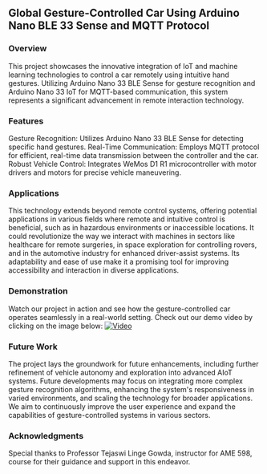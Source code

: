 ## Global Gesture-Controlled Car Using Arduino Nano BLE 33 Sense and MQTT Protocol

### Overview
This project showcases the innovative integration of IoT and machine learning technologies to control a car remotely using intuitive hand gestures. Utilizing Arduino Nano 33 BLE Sense for gesture recognition and Arduino Nano 33 IoT for MQTT-based communication, this system represents a significant advancement in remote interaction technology.

### Features
Gesture Recognition: Utilizes Arduino Nano 33 BLE Sense for detecting specific hand gestures.
Real-Time Communication: Employs MQTT protocol for efficient, real-time data transmission between the controller and the car.
Robust Vehicle Control: Integrates WeMos D1 R1 microcontroller with motor drivers and motors for precise vehicle maneuvering.

### Applications
This technology extends beyond remote control systems, offering potential applications in various fields where remote and intuitive control is beneficial, such as in hazardous environments or inaccessible locations. It could revolutionize the way we interact with machines in sectors like healthcare for remote surgeries, in space exploration for controlling rovers, and in the automotive industry for enhanced driver-assist systems. Its adaptability and ease of use make it a promising tool for improving accessibility and interaction in diverse applications.

### Demonstration
Watch our project in action and see how the gesture-controlled car operates seamlessly in a real-world setting. Check out our demo video by clicking on the image below: 
[![Video](https://img.youtube.com/vi/zzCrpVZPffA/maxresdefault.jpg)](https://youtu.be/zzCrpVZPffA)

### Future Work
The project lays the groundwork for future enhancements, including further refinement of vehicle autonomy and exploration into advanced AIoT systems. Future developments may focus on integrating more complex gesture recognition algorithms, enhancing the system's responsiveness in varied environments, and scaling the technology for broader applications. We aim to continuously improve the user experience and expand the capabilities of gesture-controlled systems in various sectors.

### Acknowledgments
Special thanks to Professor Tejaswi Linge Gowda, instructor for AME 598, course for their guidance and support in this endeavor.
